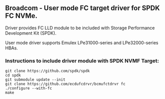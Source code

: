 ## Broadcom - User mode FC target driver for SPDK FC NVMe.

Driver provides FC LLD module to be included with Storage Performance Development Kit (SPDK).

User mode driver supports Emulex LPe31000-series and LPe32000-series HBAs.

### Instructions to include driver module with SPDK NVMF Target:

~~~{.sh}
git clone https://github.com/spdk/spdk
cd spdk
git submodule update --init
git clone https://github.com/ecdufcdrvr/bcmufctdrvr fc
./configure --with-fc
make
~~~
